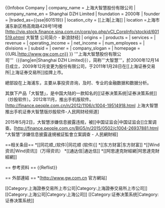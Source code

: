 {{Infobox Company
| company_name = 上海大智慧股份有限公司
| company_name_en  = Shanghai DZH Limited 
| foundation = 2000年
| founder =
|traded_as={{sse|601519}}
| location_city = [[上海|上海]]
| location =上海市浦东新区杨高南路428号1号楼<ref name="ziliao">[http://vip.stock.finance.sina.com.cn/corp/go.php/vCI_CorpInfo/stockid/601519.phtml 大智慧 公司简介 - 新浪财经]</ref>
| origins =
| products =
| services =
| revenue =
| operating_income =
| net_income =
| num_employees =
| divisions =
| subsid =
| owner =
| company_slogan =
| homepage = {{URL|http://www.gw.com.cn}}
}}
'''上海大智慧股份有限公司'''（{{lang|en|Shanghai DZH Limited}}），简称'''大智慧'''，於2000年12月14日成立，2009年12月变更为股份有限公司，于2011年1月28日在[[上海证券交易所|上海证券交易所]]挂牌上市。<ref name="ziliao"/>

總部設在上海浦东，主要从事投资咨询，及时、专业的金融数据和数据分析。<ref name="ziliao"/>

其旗下产品「大智慧」，是中国大陆的一款知名的[[证券决策系统|证券决策系统]]（炒股软件）。2012年11月，推出手机版软件。<ref>[http://finance.people.com.cn/n/2012/1106/c1004-19514918.html 上海大智慧推出手机证券大智慧版炒股软件-人民网财经频道]</ref>

2015年5月2日，大智慧涉嫌信息披露违规，被[[中国证监会|中国证监会]]立案调查。<ref>[http://finance.people.com.cn/BIG5/n/2015/0502/c1004-26937881.html “大智慧”涉嫌信息披露違規被証監會立案調查 - 人民網財經]</ref>

==相关条目==
*[[同花顺_(软件)|同花顺 (软件)]]
*[[东方财富|东方财富]]
*[[Wind资讯|Wind资讯]]（万得资讯）
*[[通达信|通达信]]
*[[阿思達克財經網|阿思達克財經網]]

== 参考资料 ==
{{Reflist}}

== 外部連結 ==
*[http://www.gw.com.cn 官方網站]

[[Category:上海證券交易所上市公司|Category:上海證券交易所上市公司]]
[[Category:上海公司|Category:上海公司]]
[[Category:证券决策系统|Category:证券决策系统]]